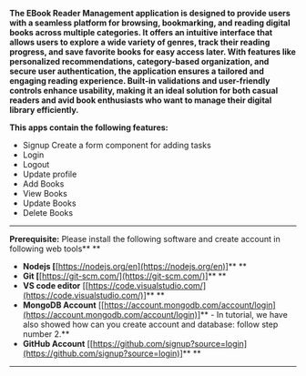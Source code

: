 **The EBook Reader Management application is designed to provide users with a seamless platform for browsing, bookmarking, and reading digital books across multiple categories. It offers an intuitive interface that allows users to explore a wide variety of genres, track their reading progress, and save favorite books for easy access later. With features like personalized recommendations, category-based organization, and secure user authentication, the application ensures a tailored and engaging reading experience. Built-in validations and user-friendly controls enhance usability, making it an ideal solution for both casual readers and avid book enthusiasts who want to manage their digital library efficiently.**

**This apps **contain** the following features:**

* Signup Create a form component for adding tasks
* Login 
* Logout
* Update profile
* Add Books
* View Books
* Update Books
* Delete Books

---

**Prerequisite:** Please install the following software and create account in following web tools** **

* **Nodejs [**[https://nodejs.org/en](https://nodejs.org/en)]** **
* **Git [**[https://git-scm.com/](https://git-scm.com/)]** **
* **VS code editor** [[https://code.visualstudio.com/](https://code.visualstudio.com/)]** **
* **MongoDB Account** [[https://account.mongodb.com/account/login](https://account.mongodb.com/account/login)]** - In tutorial, we have also showed how can you create account and database: follow step number 2.**
* **GitHub Account** [[https://github.com/signup?source=login](https://github.com/signup?source=login)]** **

---
